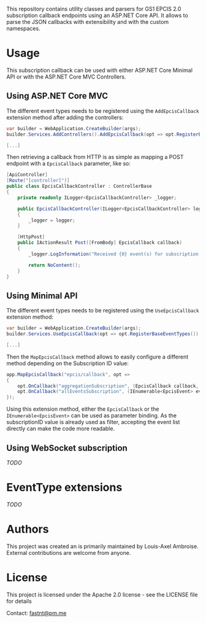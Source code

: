 This repository contains utility classes and parsers for GS1 EPCIS 2.0 subscription callback endpoints using an ASP.NET Core API. 
It allows to parse the JSON callbacks with extensibility and with the custom namespaces.

# Usage

This subscription callback can be used with either ASP.NET Core Minimal API or with the ASP.NET Core MVC Controllers.

## Using ASP.NET Core MVC

The different event types needs to be registered using the `AddEpcisCallback` extension method after adding the controllers:

```cs
var builder = WebApplication.CreateBuilder(args);
builder.Services.AddControllers().AddEpcisCallback(opt => opt.RegisterBaseEventTypes()); // Register the default EPCIS eventTypes

[...]
```

Then retrieving a callback from HTTP is as simple as mapping a POST endpoint with a `EpcisCallback` parameter, like so:

```cs
[ApiController]
[Route("[controller]")]
public class EpcisCallbackController : ControllerBase
{
    private readonly ILogger<EpcisCallbackController> _logger;

    public EpcisCallbackController(ILogger<EpcisCallbackController> logger)
    {
        _logger = logger;
    }

    [HttpPost]
    public IActionResult Post([FromBody] EpcisCallback callback)
    {
        _logger.LogInformation("Received {0} event(s) for subscription {1}", callback.Events.Count(), callback.SubscriptionId);

        return NoContent();
    }
}
```

## Using Minimal API

The different event types needs to be registered using the `UseEpcisCallback` extension method:

```cs
var builder = WebApplication.CreateBuilder(args);
builder.Services.UseEpcisCallback(opt => opt.RegisterBaseEventTypes()); // Register the default EPCIS eventTypes

[...]
```

Then the `MapEpcisCallback` method allows to easily configure a different method depending on the Subscription ID value:

```cs
app.MapEpcisCallback("epcis/callback", opt => 
{
	opt.OnCallback("aggregationSubscription", (EpcisCallback callback, IAggregationManager manager, CancellationToken cancellationToken) => manager.Register(callback.Events, cancellationToken));
	opt.OnCallback("allEventsSubscription", (IEnumerable<EpcisEvent> events) => { /* Do something with the callback */ });
});
```

Using this extension method, either the `EpcisCallback` or the `IEnumerable<EpcisEvent>` can be used as parameter binding. As the subscriptionID value is already used as filter, accepting the event list directly can make the code more readable.

## Using WebSocket subscription

*TODO*

# EventType extensions

*TODO*

# Authors

This project was created an is primarily maintained by Louis-Axel Ambroise. External contributions are welcome from anyone. 

# License

This project is licensed under the Apache 2.0 license - see the LICENSE file for details

Contact: fastnt@pm.me
